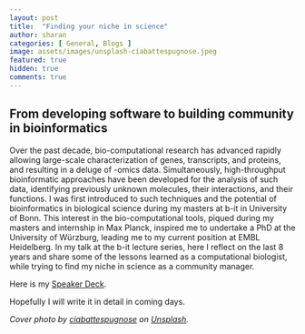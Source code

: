 ```yaml
---
layout: post
title:  "Finding your niche in science"
author: sharan
categories: [ General, Blogs ]
image: assets/images/unsplash-ciabattespugnose.jpeg
featured: true
hidden: true
comments: true
---
```


## From developing software to building community in bioinformatics

Over the past decade, bio-computational research has advanced rapidly allowing large-scale characterization of genes, transcripts, and proteins, and resulting in a deluge of -omics data. Simultaneously, high-throughput bioinformatic approaches have been developed for the analysis of such data, identifying previously unknown molecules, their interactions, and their functions. I was first introduced to such techniques and the potential of bioinformatics in biological science during my masters at b-it in University of Bonn. This interest in the bio-computational tools, piqued during my masters and internship in Max Planck, inspired me to undertake a PhD at the University of Würzburg, leading me to my current position at EMBL Heidelberg. In my talk at the b-it lecture series, here I reflect on the last 8 years and share some of the lessons learned as a computational biologist, while trying to find my niche in science as a community manager.

Here is my [Speaker Deck](https://speakerdeck.com/malvikasharan/from-developing-software-to-building-community-in-bioinformatics-how-to-find-your-niche-in-science). 

Hopefully I will write it in detail in coming days.

*Cover photo by [ciabattespugnose](https://unsplash.com/photos/IMUwe-p1yqs) on [Unsplash](https://unsplash.com/).*

